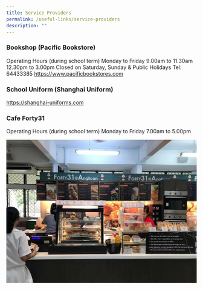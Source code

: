```yaml
---
title: Service Providers
permalink: /useful-links/service-providers
description: ""
---
```

### Bookshop (Pacific Bookstore)
Operating Hours (during school term)
Monday to Friday
9.00am to 11.30am
12.30pm to 3.00pm
Closed on Saturday, Sunday & Public Holidays
Tel: 64433385
https://www.pacificbookstores.com 


### School Uniform (Shanghai Uniform)
https://shanghai-uniforms.com


### Cafe Forty31
Operating Hours (during school term)
Monday to Friday
7.00am to 5.00pm

![cafe](/images/Cafe_forty31.jpg)